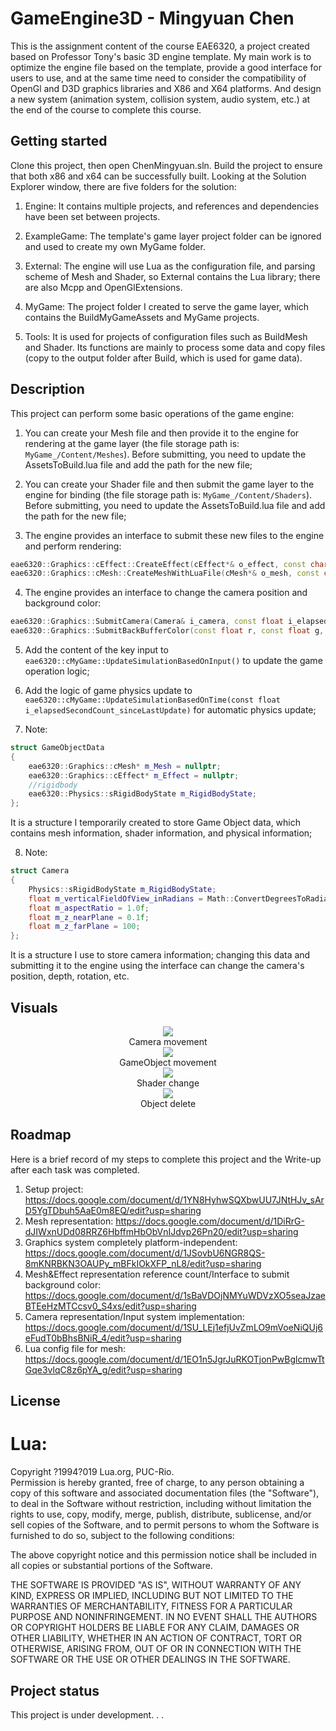 # GameEngine3D - Mingyuan Chen
This is the assignment content of the course EAE6320, a project created based on Professor Tony's basic 3D engine template. My main work is to optimize the engine file based on the template, provide a good interface for users to use, and at the same time need to consider the compatibility of OpenGl and D3D graphics libraries and X86 and X64 platforms. And design a new system (animation system, collision system, audio system, etc.) at the end of the course to complete this course.


## Getting started

Clone this project, then open ChenMingyuan.sln. Build the project to ensure that both x86 and x64 can be successfully built.
Looking at the Solution Explorer window, there are five folders for the solution:  

1. Engine: It contains multiple projects, and references and dependencies have been set between projects.  

2. ExampleGame: The template's game layer project folder can be ignored and used to create my own MyGame folder.  

3. External: The engine will use Lua as the configuration file, and parsing scheme of Mesh and Shader, so External contains the Lua library; there are also Mcpp and OpenGlExtensions.  

4. MyGame: The project folder I created to serve the game layer, which contains the BuildMyGameAssets and MyGame projects.  

5. Tools: It is used for projects of configuration files such as BuildMesh and Shader. Its functions are mainly to process some data and copy files (copy to the output folder after Build, which is used for game data).  


## Description
This project can perform some basic operations of the game engine:  
1. You can create your Mesh file and then provide it to the engine for rendering at the game layer (the file storage path is: ```MyGame_/Content/Meshes```). Before submitting, you need to update the AssetsToBuild.lua file and add the path for the new file;  

2. You can create your Shader file and then submit the game layer to the engine for binding (the file storage path is: ```MyGame_/Content/Shaders```). Before submitting, you need to update the AssetsToBuild.lua file and add the path for the new file; 

3. The engine provides an interface to submit these new files to the engine and perform rendering:  
```C++
eae6320::Graphics::cEffect::CreateEffect(cEffect*& o_effect, const char* i_vertexShaderAddress, const char* i_fragmentShaderAddress);  
eae6320::Graphics::cMesh::CreateMeshWithLuaFile(cMesh*& o_mesh, const char* const i_path);  
```

4. The engine provides an interface to change the camera position and background color:  
```C++
eae6320::Graphics::SubmitCamera(Camera& i_camera, const float i_elapsedSecondCount_sinceLastSimulationUpdate);  
eae6320::Graphics::SubmitBackBufferColor(const float r, const float g, const float b, const float a);  
```

5. Add the content of the key input to ```eae6320::cMyGame::UpdateSimulationBasedOnInput()``` to update the game operation logic; 

6. Add the logic of game physics update to ```eae6320::cMyGame::UpdateSimulationBasedOnTime(const float i_elapsedSecondCount_sinceLastUpdate)``` for automatic physics update;  

7. Note:  
```C++
struct GameObjectData  
{  
    eae6320::Graphics::cMesh* m_Mesh = nullptr;  
    eae6320::Graphics::cEffect* m_Effect = nullptr;  
    //rigidbody  
    eae6320::Physics::sRigidBodyState m_RigidBodyState;  
};  
```
It is a structure I temporarily created to store Game Object data, which contains mesh information, shader information, and physical information;  

8. Note:  
```C++
struct Camera  
{  
    Physics::sRigidBodyState m_RigidBodyState;  
    float m_verticalFieldOfView_inRadians = Math::ConvertDegreesToRadians(45);  
    float m_aspectRatio = 1.0f;  
    float m_z_nearPlane = 0.1f;  
    float m_z_farPlane = 100;  
};  
```
It is a structure I use to store camera information; changing this data and submitting it to the engine using the interface can change the camera's position, depth, rotation, etc.  


## Visuals
<div align=center><img src ="https://user-images.githubusercontent.com/58096097/196015987-54a95557-5884-4e84-9d17-c1d6b8e9b4d2.gif"/></div>
<div align="center"> Camera movement </div>  
<div align=center><img src ="https://user-images.githubusercontent.com/58096097/196016514-b5fd6d9f-5761-44c6-abcd-a55f0378b0d5.gif"/></div>
<div align="center"> GameObject movement </div>  
<div align=center><img src ="https://user-images.githubusercontent.com/58096097/196016515-97ee19a9-0727-4351-88c9-bd6740d2dc6f.gif"/></div>
<div align="center"> Shader change </div>  
<div align=center><img src ="https://user-images.githubusercontent.com/58096097/196016516-3ca2f817-acba-4307-aa9c-cffae0a3af80.gif"/></div>
<div align="center"> Object delete </div>  

## Roadmap
Here is a brief record of my steps to complete this project and the Write-up after each task was completed.  
01. Setup project: https://docs.google.com/document/d/1YN8HyhwSQXbwUU7JNtHJv_sArD5YgTDbuh5AaE0m8EQ/edit?usp=sharing  
02. Mesh representation: https://docs.google.com/document/d/1DiRrG-dJIWxnUDd08RRZ6HbffmHbObVnIJdvp26Pn20/edit?usp=sharing  
03. Graphics system completely platform-independent: https://docs.google.com/document/d/1JSovbU6NGR8QS-8mKNRBKN3OAUPy_mBFkIOkXFP_nL8/edit?usp=sharing  
04. Mesh&Effect representation reference count/Interface to submit background color: https://docs.google.com/document/d/1sBaVDOjNMYuWDVzXO5seaJzaeBTEeHzMTCcsv0_S4xs/edit?usp=sharing  
05. Camera representation/Input system implementation: https://docs.google.com/document/d/1SU_LEj1efjUvZmLO9mVoeNiQUj6eFudT0bBhsBNiR_4/edit?usp=sharing  
06. Lua config file for mesh: https://docs.google.com/document/d/1EO1n5JgrJuRKOTjonPwBglcmwTtGqe3vlqC8z6pYA_g/edit?usp=sharing  

## License
# Lua:
Copyright ?1994?019 Lua.org, PUC-Rio.  
Permission is hereby granted, free of charge, to any person obtaining a copy of this software and associated documentation files (the "Software"), to deal in the Software without restriction, including without limitation the rights to use, copy, modify, merge, publish, distribute, sublicense, and/or sell copies of the Software, and to permit persons to whom the Software is furnished to do so, subject to the following conditions:  

The above copyright notice and this permission notice shall be included in all copies or substantial portions of the Software.  

THE SOFTWARE IS PROVIDED "AS IS", WITHOUT WARRANTY OF ANY KIND, EXPRESS OR IMPLIED, INCLUDING BUT NOT LIMITED TO THE WARRANTIES OF MERCHANTABILITY, FITNESS FOR A PARTICULAR PURPOSE AND NONINFRINGEMENT. IN NO EVENT SHALL THE AUTHORS OR COPYRIGHT HOLDERS BE LIABLE FOR ANY CLAIM, DAMAGES OR OTHER LIABILITY, WHETHER IN AN ACTION OF CONTRACT, TORT OR OTHERWISE, ARISING FROM, OUT OF OR IN CONNECTION WITH THE SOFTWARE OR THE USE OR OTHER DEALINGS IN THE SOFTWARE.  


## Project status
This project is under development. . .   
